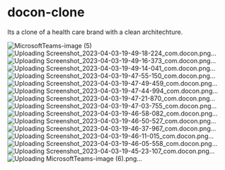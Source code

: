 # docon-clone

Its a clone of a health care brand with a clean architechture.

![MicrosoftTeams-image (5)](https://github.com/yusufansari563/docon-clone/assets/33633891/2d81b9fc-a0f6-4fa5-ba4d-ecb675f6e7f7)
![Uploading Screenshot_2023-04-03-19-49-18-224_com.docon.png…]()
![Uploading Screenshot_2023-04-03-19-49-16-373_com.docon.png…]()
![Uploading Screenshot_2023-04-03-19-49-14-041_com.docon.png…]()
![Uploading Screenshot_2023-04-03-19-47-55-150_com.docon.png…]()
![Uploading Screenshot_2023-04-03-19-47-49-459_com.docon.png…]()
![Uploading Screenshot_2023-04-03-19-47-44-994_com.docon.png…]()
![Uploading Screenshot_2023-04-03-19-47-21-870_com.docon.png…]()
![Uploading Screenshot_2023-04-03-19-47-03-755_com.docon.png…]()
![Uploading Screenshot_2023-04-03-19-46-58-082_com.docon.png…]()
![Uploading Screenshot_2023-04-03-19-46-50-527_com.docon.png…]()
![Uploading Screenshot_2023-04-03-19-46-37-967_com.docon.png…]()
![Uploading Screenshot_2023-04-03-19-46-11-015_com.docon.png…]()
![Uploading Screenshot_2023-04-03-19-46-05-558_com.docon.png…]()
![Uploading Screenshot_2023-04-03-19-45-23-107_com.docon.png…]()
![Uploading MicrosoftTeams-image (6).png…]()
